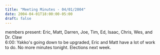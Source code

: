 ```yaml
---
title: "Meeting Minutes - 04/01/2004"
date: 2004-04-01T18:00:00-05:00
draft: false
---
```


<p>
members present:  Eric, Matt, Darren, Joe, Tim, Ed, Isaac, Chris, Wes, and Dr. Claw<br>
6:00:  Yakko's going down to be upgraded, Eric and Matt have a lot of work to do.  No more minutes tonight.  Elections next week.<br>
</P>
